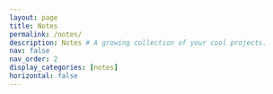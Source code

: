 ```yaml
---
layout: page
title: Notes
permalink: /notes/
description: Notes # A growing collection of your cool projects.
nav: false
nav_order: 2
display_categories: [notes]
horizontal: false
---
```


